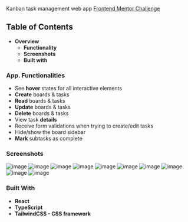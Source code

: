 Kanban task management web app [Frontend Mentor Challenge](https://www.frontendmentor.io/challenges/kanban-task-management-web-app-wgQLt-HlbB)
## Table of Contents
* <strong>Overview</strong>
    * <strong>Functionality</strong>
    * <strong>Screenshots</strong>
    * <strong>Built with</strong>
### App. Functionalities
* See <strong>hover</strong> states for all interactive elements
* <strong>Create</strong> boards & tasks
* <strong>Read</strong> boards & tasks
* <strong>Update</strong> boards & tasks
* <strong>Delete</strong> boards & tasks
* View task <strong>details</strong>
* Receive form validations when trying to create/edit tasks
* Hide/show the board sidebar
* <strong>Mark</strong> subtasks as complete
### Screenshots
![image](https://user-images.githubusercontent.com/89903354/207712185-7470bf35-d60e-4bda-8149-b37494e52b1e.png)
![image](https://user-images.githubusercontent.com/89903354/207712297-d67d5f17-3b2d-4d78-9413-ac9cd1ff6ee0.png)
![image](https://user-images.githubusercontent.com/89903354/207712412-0462b671-e166-4c14-a509-88c79feeb966.png)
![image](https://user-images.githubusercontent.com/89903354/207712546-0301d5d1-3e75-49fe-94a9-b56d2834d8cd.png)
![image](https://user-images.githubusercontent.com/89903354/207712785-cf66a50c-a7b2-48e1-ae4c-fe5b875eda86.png)
![image](https://user-images.githubusercontent.com/89903354/207712933-878623a5-7cf9-4095-bba2-65ed2890c97a.png)
![image](https://user-images.githubusercontent.com/89903354/207713049-7d3bc3a2-b169-4ce2-b422-db5a3835400a.png)
![image](https://user-images.githubusercontent.com/89903354/207713186-8ad50e19-6c7e-40b3-920c-95867cfc1da2.png)
![image](https://user-images.githubusercontent.com/89903354/207713591-6075636d-7678-45c3-8131-b82d4c4eb806.png)
![image](https://user-images.githubusercontent.com/89903354/207713687-ead6acd9-bef9-4816-9bd9-cf5adf796279.png)
### Built With
* <strong>React</strong>
* <strong>TypeScript</strong>
* <strong>TailwindCSS - CSS framework</strong>

